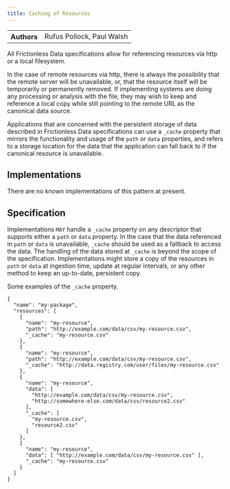 ```yaml
---
title: Caching of Resources
---
```


<table>
  <tr>
    <th>Authors</th>
    <td>Rufus Pollock, Paul Walsh</td>
  </tr>
</table>

All Frictionless Data specifications allow for referencing resources via http or a local filesystem.

In the case of remote resources via http, there is always the possibility that the remote server will be unavailable, or, that the resource itself will be temporarily or permanently removed. If implementing systems are doing any processing or analysis with the file, they may wish to keep and reference a local copy while still pointing to the remote URL as the canonical data source.

Applications that are concerned with the persistent storage of data described in Frictionless Data specifications can use a `_cache` property that mirrors the functionality and usage of the `path` or `data` properties, and refers to a storage location for the data that the application can fall back to if the canonical resource is unavailable.

## Implementations

There are no known implementations of this pattern at present.

## Specification

Implementations `MAY` handle a `_cache` property on any descriptor that supports either a `path` or `data` property. In the case that the data referenced in `path` or `data` is unavailable, `_cache` should be used as a fallback to access the data. The handling of the data stored at `_cache` is beyond the scope of the specification. Implementations might store a copy of the resources in `path` or `data` at ingestion time, update at regular intervals, or any other method to keep an up-to-date, persistent copy.

Some examples of the `_cache` property.

```
{
  "name": "my-package",
  "resources": [
    {
      "name": "my-resource",
      "path": "http://example.com/data/csv/my-resource.csv",
      "_cache": "my-resource.csv"
    },
    {
      "name": "my-resource",
      "path": "http://example.com/data/csv/my-resource.csv",
      "_cache": "http://data.registry.com/user/files/my-resource.csv"
    },
    {
      "name": "my-resource",
      "data": [
        "http://example.com/data/csv/my-resource.csv",
        "http://somewhere-else.com/data/csv/resource2.csv"
      ],
      "_cache": [
        "my-resource.csv",
        "resource2.csv"
      ]
    },
    {
      "name": "my-resource",
      "data": [ "http://example.com/data/csv/my-resource.csv" ],
      "_cache": "my-resource.csv"
    }
  ]
}
```
